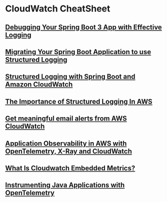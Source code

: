 # CloudWatch CheatSheet

## [Debugging Your Spring Boot 3 App with Effective Logging](https://github.com/hgbrown/springboot-logback-demo)
## [Migrating Your Spring Boot Application to use Structured Logging](https://www.jvt.me/posts/2021/05/31/spring-boot-structured-logging/)
## [Structured Logging with Spring Boot and Amazon CloudWatch](https://reflectoring.io/struct-log-with-cloudwatch-tutorial/)
## [The Importance of Structured Logging In AWS](https://medium.com/@connorbutch/the-importance-of-structured-logging-in-aws-and-anywhere-else-52a4534c53aa)
## [Get meaningful email alerts from AWS CloudWatch](https://medium.com/adevinta-tech-blog/get-meaningful-email-alerts-from-aws-cloudwatch-8aa066992250)
## [Application Observability in AWS with OpenTelemetry, X-Ray and CloudWatch](https://www.retit.de/application-observability-in-aws-with-opentelemetry-x-ray-and-cloudwatch-en-2/)
## [What Is Cloudwatch Embedded Metrics?](https://hackernoon.com/what-is-cloudwatch-embedded-metrics)
## [Instrumenting Java Applications with OpenTelemetry](https://community.aws/tutorials/instrumenting-java-apps-using-opentelemetry)
